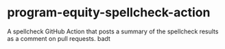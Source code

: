 # program-equity-spellcheck-action
A spellcheck GitHub Action that posts a summary of the spellcheck results as a comment on pull requests. badt
